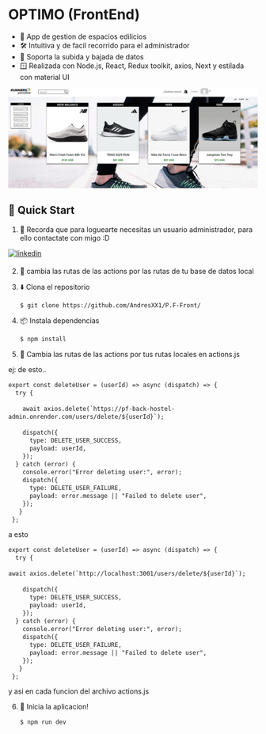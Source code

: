 # OPTIMO (FrontEnd)

* 💬 App de gestion de espacios edilicios
* 🛠️ Intuitiva y de facil recorrido para el administrador
* 📁 Soporta la subida y bajada de datos
* 🪟 Realizada con Node.js, React, Redux toolkit, axios, Next y estilada con material UI

 <img width="1459" alt="スクリーンショット 2023-11-20 2 23 51" src="https://github.com/AndresXX1/back-pf-hoteles/blob/main/images/Imagen%20de%20WhatsApp%202024-01-24%20a%20las%2019.10.42_a6838362.jpg"> 

## 🌟 Quick Start

1. 👤 Recorda que para loguearte necesitas un usuario administrador, para ello contactate con migo :D 

<a href="https://www.linkedin.com/in/andres-vera-676414281/" target="_blank">
<img src=https://img.shields.io/badge/linkedin-%231E77B5.svg?&style=for-the-badge&logo=linkedin&logoColor=white alt=linkedin style="margin-bottom: 5px;" />
</a> 

2. 🔑 cambia las rutas de las actions por las rutas de tu base de datos local

3. ⬇️ Clona el repositorio

    ```bash
    $ git clone https://github.com/AndresXX1/P.F-Front/
    ```

4. 📦 Instala dependencias

    ```bash
    $ npm install
    ```

5. 🔑 Cambia las rutas de las actions por tus rutas locales en actions.js

ej:
de esto..
 ```
 export const deleteUser = (userId) => async (dispatch) => {
   try {
 
     await axios.delete(`https://pf-back-hostel-admin.onrender.com/users/delete/${userId}`);
 
     dispatch({
       type: DELETE_USER_SUCCESS,
       payload: userId,
     });
   } catch (error) {
     console.error("Error deleting user:", error);
     dispatch({
       type: DELETE_USER_FAILURE,
       payload: error.message || "Failed to delete user",
     });
    }
  };

 ```
a esto

 ```
 export const deleteUser = (userId) => async (dispatch) => {
   try {
 
await axios.delete(`http://localhost:3001/users/delete/${userId}`);
 
     dispatch({
       type: DELETE_USER_SUCCESS,
       payload: userId,
     });
   } catch (error) {
     console.error("Error deleting user:", error);
     dispatch({
       type: DELETE_USER_FAILURE,
       payload: error.message || "Failed to delete user",
     });
    }
  };

 ```


y asi en cada funcion del archivo actions.js

6. 🏃‍️ Inicia la aplicacion!

    ```bash
    $ npm run dev

